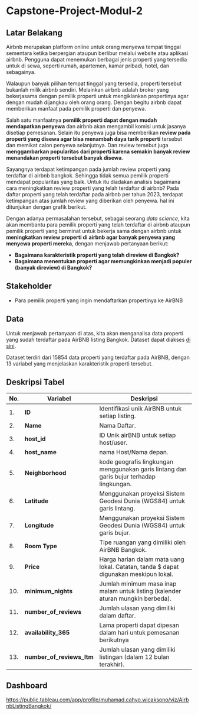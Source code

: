 # Capstone-Project-Modul-2
## Latar Belakang
Airbnb merupakan platform online untuk orang menyewa tempat tinggal sementara ketika berpergian ataupun berlibur melalui website atau aplikasi airbnb. Pengguna dapat menemukan berbagai jenis properti yang tersedia untuk di sewa, seperti rumah, apartemen, kamar pribadi, hotel, dan sebagainya.  

Walaupun banyak pilihan tempat tinggal yang tersedia, properti tersebut bukanlah milik airbnb sendiri. Melainkan airbnb adalah broker yang bekerjasama dengan pemilik properti untuk mengiklankan propertinya agar dengan mudah dijangkau oleh orang orang. Dengan begitu airbnb dapat memberikan manfaat pada pemilik properti dan penyewa.

Salah satu manfaatnya **pemilik properti dapat dengan mudah mendapatkan penyewa** dan airbnb akan mengambil komisi untuk jasanya disetiap pemesanan. Selain itu penyewa juga bisa memberikan **review pada properti yang disewa agar bisa menambah daya tarik properti** tersebut dan memikat calon penyewa selanjutnya. Dan review tersebut juga **menggambarkan popularitas dari properti karena semakin banyak review menandakan properti tersebut banyak disewa**.  

Sayangnya terdapat ketimpangan pada jumlah review properti yang terdaftar di airbnb bangkok. Sehingga tidak semua pemilik properti mendapat popularitas yang baik. Untuk itu diadakan analisis bagaimana cara meningkatkan review properti yang telah terdaftar di airbnb?
Pada daftar properti yang telah terdaftar pada airbnb per tahun 2023, terdapat ketimpangan atas jumlah review yang diberikan oleh penyewa. hal ini ditunjukan dengan grafik berikut.

Dengan adanya permasalahan tersebut, sebagai seorang *data science*, kita akan membantu para pemilik properti yang telah terdaftar di airbnb ataupun pemilik properti yang berminat untuk bekerja sama dengan airbnb untuk **meningkatkan review properti di airbnb agar banyak penyewa yang menyewa properti mereka**, dengan menjawab pertanyaan berikut:

- **Bagaimana karakteristik properti yang telah direview di Bangkok?**
- **Bagaimana menentukan properti agar memungkinkan menjadi populer (banyak direview) di Bangkok?**

## Stakeholder
- Para pemilik properti yang ingin mendaftarkan propertinya ke AirBNB
## Data
Untuk menjawab pertanyaan di atas, kita akan menganalisa data properti yang sudah terdaftar pada AirBNB listing Bangkok. Dataset dapat diakses [di sini](https://drive.google.com/drive/folders/1A_KBMRFTS5Mthpp46nulso679ML4ZwTF).  

Dataset terdiri dari 15854 data properti yang terdaftar pada AirBNB, dengan 13 variabel yang menjelaskan karakteristik properti tersebut.

## Deskripsi Tabel
| No. | Variabel | Deskripsi |
|-|-|-|
| 1. | **ID** | Identifikasi unik AirBNB untuk setiap listing. |
| 2. | **Name** | Nama Daftar. |
| 3. | **host_id** | ID Unik airBNB untuk setiap host/user. |
| 4. | **host_name** | nama Host/Nama depan. |
| 5. | **Neighborhood** | kode geografis lingkungan menggunakan garis lintang dan garis bujur terhadap lingkungan. |
| 6. | **Latitude** | Menggunakan proyeksi Sistem Geodesi Dunia (WGS84) untuk garis lintang.|
| 7. | **Longitude** |  Menggunakan proyeksi Sistem Geodesi Dunia (WGS84) untuk garis bujur.|
| 8. | **Room Type** | Tipe ruangan yang dimiliki oleh AirBNB Bangkok. |
| 9. | **Price** | Harga harian dalam mata uang lokal. Catatan, tanda $ dapat digunakan meskipun lokal. |
| 10. | **minimum_nights** | Jumlah minimum masa inap malam untuk listing (kalender aturan mungkin berbeda). |
| 11. | **number_of_reviews** | Jumlah ulasan yang dimiliki dalam daftar. |
| 12. | **availability_365** | Lama properti dapat dipesan dalam hari untuk pemesanan berikutnya  |
| 13. | **number_of_reviews_ltm** | Jumlah ulasan yang dimiliki listingan (dalam 12 bulan terakhir). |

## Dashboard
https://public.tableau.com/app/profile/muhamad.cahyo.wicaksono/viz/AirbnbListingBangkok/
